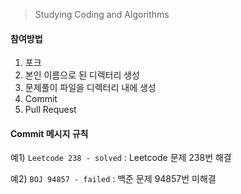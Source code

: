> Studying Coding and Algorithms

#### 참여방법

1. 포크
2. 본인 이름으로 된 디렉터리 생성
3. 문제풀이 파일을 디렉터리 내에 생성
4. Commit
5. Pull Request

#### Commit 메시지 규칙

예1) `Leetcode 238 - solved` : Leetcode 문제 238번 해결

예2) `BOJ 94857 - failed` : 백준 문제 94857번 미해결

